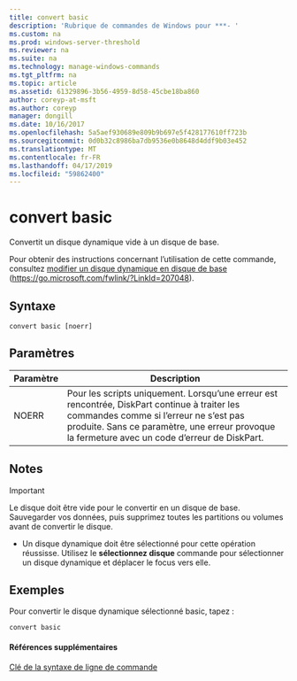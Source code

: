 ```yaml
---
title: convert basic
description: 'Rubrique de commandes de Windows pour ***- '
ms.custom: na
ms.prod: windows-server-threshold
ms.reviewer: na
ms.suite: na
ms.technology: manage-windows-commands
ms.tgt_pltfrm: na
ms.topic: article
ms.assetid: 61329896-3b56-4959-8d58-45cbe18ba860
author: coreyp-at-msft
ms.author: coreyp
manager: dongill
ms.date: 10/16/2017
ms.openlocfilehash: 5a5aef930689e809b9b697e5f428177610ff723b
ms.sourcegitcommit: 0d0b32c8986ba7db9536e0b8648d4ddf9b03e452
ms.translationtype: MT
ms.contentlocale: fr-FR
ms.lasthandoff: 04/17/2019
ms.locfileid: "59862400"
---
```

# <a name="convert-basic"></a>convert basic



Convertit un disque dynamique vide à un disque de base.

Pour obtenir des instructions concernant l’utilisation de cette commande, consultez [modifier un disque dynamique en disque de base](https://go.microsoft.com/fwlink/?LinkId=207048) (https://go.microsoft.com/fwlink/?LinkId=207048).

## <a name="syntax"></a>Syntaxe

```
convert basic [noerr]
```

## <a name="parameters"></a>Paramètres

|Paramètre|Description|
|---------|-----------|
|NOERR|Pour les scripts uniquement. Lorsqu’une erreur est rencontrée, DiskPart continue à traiter les commandes comme si l’erreur ne s’est pas produite. Sans ce paramètre, une erreur provoque la fermeture avec un code d’erreur de DiskPart.|

## <a name="remarks"></a>Notes

> [!IMPORTANT]
> Le disque doit être vide pour le convertir en un disque de base. Sauvegarder vos données, puis supprimez toutes les partitions ou volumes avant de convertir le disque.
-   Un disque dynamique doit être sélectionné pour cette opération réussisse. Utilisez le **sélectionnez disque** commande pour sélectionner un disque dynamique et déplacer le focus vers elle.

## <a name="BKMK_examples"></a>Exemples

Pour convertir le disque dynamique sélectionné basic, tapez :
```
convert basic
```

#### <a name="additional-references"></a>Références supplémentaires

[Clé de la syntaxe de ligne de commande](command-line-syntax-key.md)

